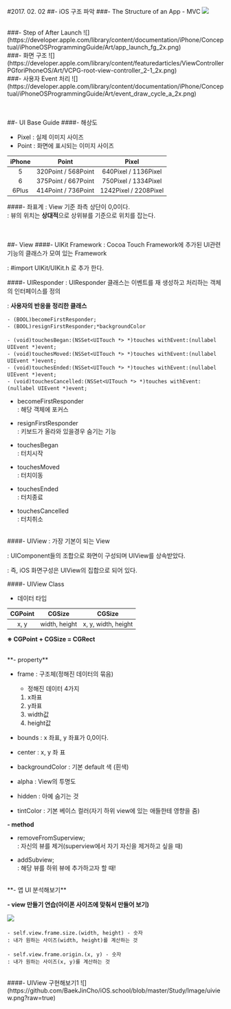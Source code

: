 #2017. 02. 02
##- iOS 구조 파악
###- The Structure of an App - MVC
![](https://developer.apple.com/library/content/documentation/iPhone/Conceptual/iPhoneOSProgrammingGuide/Art/core_objects_2x.png)

<br>
###- Step of After Launch
![](https://developer.apple.com/library/content/documentation/iPhone/Conceptual/iPhoneOSProgrammingGuide/Art/app_launch_fg_2x.png)

<br>
###- 화면 구조
![](https://developer.apple.com/library/content/featuredarticles/ViewControllerPGforiPhoneOS/Art/VCPG-root-view-controller_2-1_2x.png)

<br>
###- 사용자 Event 처리
![](https://developer.apple.com/library/content/documentation/iPhone/Conceptual/iPhoneOSProgrammingGuide/Art/event_draw_cycle_a_2x.png)

<br><br>
##- UI Base Guide
####- 해상도

- Pixel : 실제 이미지 사이즈
- Point : 화면에 표시되는 이미지 사이즈

|iPhone|Point|Pixel|
|:---:|:---:|:---:|
|5|320Point / 568Point |640Pixel / 1136Pixel|
|6|375Point / 667Point|750Pixel / 1334Pixel| 
|6Plus|414Point / 736Point|1242Pixel / 2208Pixel| 


####- 좌표계
: View 기준 좌측 상단이 0,0이다.<br>
: 뷰의 위치는 **상대적**으로 상위뷰를 기준으로 위치를 잡는다.

<br><br>
##- View
####- UIKit Framework
: Cocoa Touch Framework에 추가된 UI관련 기능의 클래스가 모여 있는 Framework<br>

: #import UIKit/UIKit.h 로 추가 한다.
 
####- UIResponder
: UIResponder 클래스는 이벤트를 재 생성하고 처리하는 객체의 인터페이스를 정의

: **사용자의 반응을 정리한 클래스**

	- (BOOL)becomeFirstResponder;
	- (BOOL)resignFirstResponder;*backgroundColor

	- (void)touchesBegan:(NSSet<UITouch *> *)touches withEvent:(nullabel UIEvent *)event;
	- (void)touchesMoved:(NSSet<UITouch *> *)touches withEvent:(nullabel UIEvent *)event;
	- (void)touchesEnded:(NSSet<UITouch *> *)touches withEvent:(nullabel UIEvent *)event;
	- (void)touchesCancelled:(NSSet<UITouch *> *)touches withEvent:(nullabel UIEvent *)event;

- becomeFirstResponder<br>
: 해당 객체에 포커스

- resignFirstResponder<br>
: 키보드가 올라와 있을경우 숨기는 기능

- touchesBegan<br>
: 터치시작

- touchesMoved<br>
: 터치이동

- touchesEnded<br>
: 터치종료

- touchesCancelled<br>
: 터치취소


<br>
####- UIView
: 가장 기본이 되는 View

: UIComponent들의 조합으로 화면이 구성되며 UIView를 상속받았다.

: 즉, iOS 화면구성은 UIView의 집합으로 되어 있다.

####- UIView Class
- 데이터 타입

|CGPoint|CGSize|CGSize|
|:---:|:---:|:---:|
|x, y|width, height|x, y, width, height|

**※ CGPoint + CGSize = CGRect**

<br>
**- property**

- frame : 구조체(정해진 데이터의 묶음)
	- 정해진 데이터 4가지 <br>
	1) x좌표<br>
	2) y좌표<br>
	3) width값<br>
	4) height값
	
- bounds : x 좌표, y 좌표가 0,0이다.
- center : x, y 좌 표
- backgroundColor : 기본 default 색 (흰색)
- alpha : View의 투명도
- hidden : 아예 숨기는 것
- tintColor : 기본 베이스 컬러(자기 하위 view에 있는 애들한테 영향을 줌)

**- method**

- removeFromSuperview;<br>
: 자신의 뷰를 제거(superview에서 자기 자신을 제거하고 싶을 때)

- addSubview;<br>
: 해당 뷰를 하위 뷰에 추가하고자 할 때!

<br>
**- 앱 UI 분석해보기**

**- view 만들기 연습(아이폰 사이즈에 맞춰서 만들어 보기)**

![](https://soulpark.files.wordpress.com/2012/11/ec8aa4ed81aceba6b0ec83b7-2012-11-30-ec98a4ed9b84-3-57-11.png?w=600&h=313)

	- self.view.frame.size.(width, height) - 숫자 
	: 내가 원하는 사이즈(width, height)를 계산하는 것
	
	- self.view.frame.origin.(x, y) - 숫자
	: 내가 원하는 사이즈(x, y)를 계산하는 것 

<br>
####- UIView 구현해보기1
![](https://github.com/BaekJinCho/iOS.school/blob/master/Study/Image/uiview.png?raw=true)
